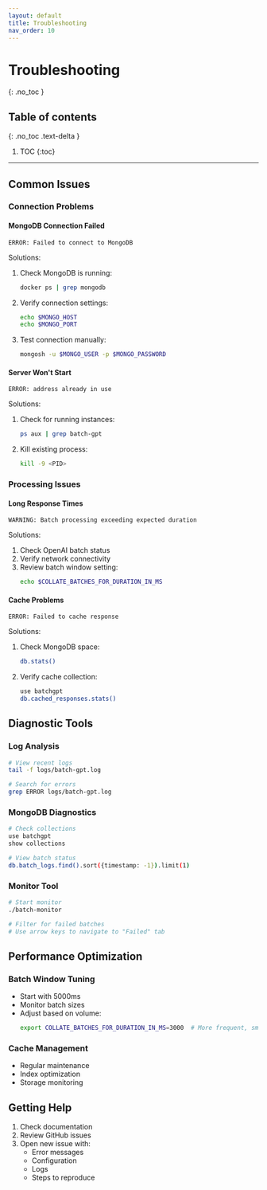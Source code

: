 ```yaml
---
layout: default
title: Troubleshooting
nav_order: 10
---
```


# Troubleshooting
{: .no_toc }

## Table of contents
{: .no_toc .text-delta }

1. TOC
{:toc}

---

## Common Issues

### Connection Problems

#### MongoDB Connection Failed
```
ERROR: Failed to connect to MongoDB
```

Solutions:
1. Check MongoDB is running:
   ```bash
   docker ps | grep mongodb
   ```
2. Verify connection settings:
   ```bash
   echo $MONGO_HOST
   echo $MONGO_PORT
   ```
3. Test connection manually:
   ```bash
   mongosh -u $MONGO_USER -p $MONGO_PASSWORD
   ```

#### Server Won't Start
```
ERROR: address already in use
```

Solutions:
1. Check for running instances:
   ```bash
   ps aux | grep batch-gpt
   ```
2. Kill existing process:
   ```bash
   kill -9 <PID>
   ```

### Processing Issues

#### Long Response Times
```
WARNING: Batch processing exceeding expected duration
```

Solutions:
1. Check OpenAI batch status
2. Verify network connectivity
3. Review batch window setting:
   ```bash
   echo $COLLATE_BATCHES_FOR_DURATION_IN_MS
   ```

#### Cache Problems
```
ERROR: Failed to cache response
```

Solutions:
1. Check MongoDB space:
   ```bash
   db.stats()
   ```
2. Verify cache collection:
   ```bash
   use batchgpt
   db.cached_responses.stats()
   ```

## Diagnostic Tools

### Log Analysis
```bash
# View recent logs
tail -f logs/batch-gpt.log

# Search for errors
grep ERROR logs/batch-gpt.log
```

### MongoDB Diagnostics
```bash
# Check collections
use batchgpt
show collections

# View batch status
db.batch_logs.find().sort({timestamp: -1}).limit(1)
```

### Monitor Tool
```bash
# Start monitor
./batch-monitor

# Filter for failed batches
# Use arrow keys to navigate to "Failed" tab
```

## Performance Optimization

### Batch Window Tuning
- Start with 5000ms
- Monitor batch sizes
- Adjust based on volume:
  ```bash
  export COLLATE_BATCHES_FOR_DURATION_IN_MS=3000  # More frequent, smaller batches
  ```

### Cache Management
- Regular maintenance
- Index optimization
- Storage monitoring

## Getting Help

1. Check documentation
2. Review GitHub issues
3. Open new issue with:
   - Error messages
   - Configuration
   - Logs
   - Steps to reproduce
